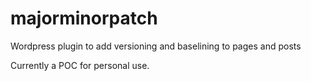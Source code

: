 # majorminorpatch

Wordpress plugin to add versioning and baselining to pages and posts

Currently a POC for personal use.
